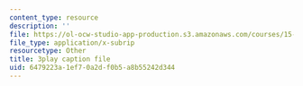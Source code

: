 ```yaml
---
content_type: resource
description: ''
file: https://ol-ocw-studio-app-production.s3.amazonaws.com/courses/15-401-finance-theory-i-fall-2008/6479223a1ef70a2df0b5a8b55242d344_P03PfYgNjmw.srt
file_type: application/x-subrip
resourcetype: Other
title: 3play caption file
uid: 6479223a-1ef7-0a2d-f0b5-a8b55242d344
---
```

